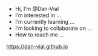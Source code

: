- Hi, I’m @Dan-Vial
- I’m interested in ...
- I’m currently learning ...
- I’m looking to collaborate on ...
- How to reach me ...

<a href="https://dan-vial.github.io" target="_blank">https://dan-vial.github.io</a>
<!---
Dan-Vial/Dan-Vial is a ✨ special ✨ repository because its `README.md` (this file) appears on your GitHub profile.
You can click the Preview link to take a look at your changes.
--->
